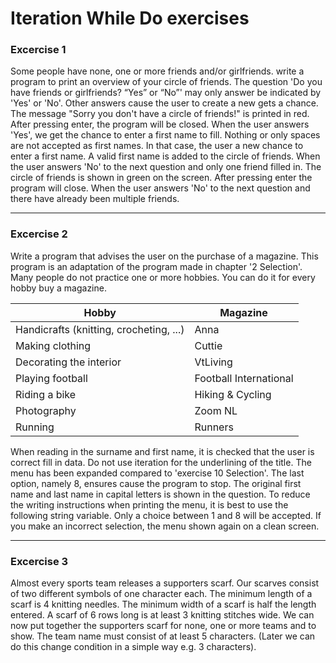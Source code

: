 # Iteration While Do exercises

### Excercise 1

Some people have none, one or more friends and/or girlfriends. write a program to print an overview of your circle of friends.
The question 'Do you have friends or girlfriends? “Yes” or “No”' may only answer be indicated by 'Yes' or 'No'. Other answers cause the user to create a new gets a chance. The message "Sorry you don't have a circle of friends!" is printed in red. After pressing enter, the program will be closed. When the user answers 'Yes', we get the chance to enter a first name to fill. Nothing or only spaces are not accepted as first names. In that case, the user a new chance to enter a first name. A valid first name is added to the circle of friends. When the user answers 'No' to the next question and only one friend filled in. The circle of friends is shown in green on the screen. After pressing enter the program will close. When the user answers 'No' to the next question and there have already been multiple friends.

---

### Excercise 2

Write a program that advises the user on the purchase of a magazine. This program is an adaptation of the program made in chapter '2 Selection'. Many people do not practice one or more hobbies. You can do it for every hobby buy a magazine.

| Hobby                                   | Magazine               |
| --------------------------------------- | ---------------------- |
| Handicrafts (knitting, crocheting, ...) | Anna                   |
| Making clothing                         | Cuttie                 |
| Decorating the interior                 | VtLiving               |
| Playing football                        | Football International |
| Riding a bike                           | Hiking & Cycling       |
| Photography                             | Zoom NL                |
| Running                                 | Runners                |

When reading in the surname and first name, it is checked that the user is correct fill in data. Do not use iteration for the underlining of the title. The menu has been expanded compared to 'exercise 10 Selection'. The last option, namely 8, ensures cause the program to stop. The original first name and last name in capital letters is shown in the question. To reduce the writing instructions when printing the menu, it is best to use the following string variable. Only a choice between 1 and 8 will be accepted. If you make an incorrect selection, the menu shown again on a clean screen.

---

### Excercise 3

Almost every sports team releases a supporters scarf. Our scarves consist of two different symbols of one character each. The minimum length of a scarf is 4 knitting needles. The minimum width of a scarf is half the length entered. A scarf of 6 rows long is at least 3 knitting stitches wide. We can now put together the supporters scarf for none, one or more teams and to show. The team name must consist of at least 5 characters. (Later we can do this change condition in a simple way e.g. 3  characters).
